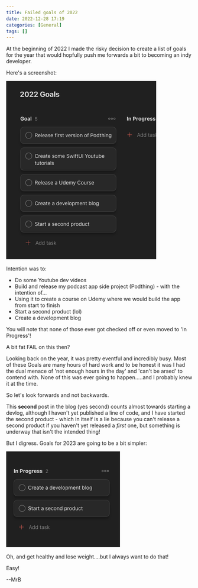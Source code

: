 ```yaml
---
title: Failed goals of 2022
date: 2022-12-28 17:19
categories: [General]
tags: []
---
```

At the beginning of 2022 I made the risky decision to create a list of goals for the year that would hopfully push me forwards a bit to becoming an indy developer.

Here's a screenshot:

![2022 Goal List](/assets/img/2022-12-28-todo.png)



Intention was to:

* Do some Youtube dev videos
* Build and release my podcast app side project (Podthing) - with the intention of...
* Using it to create a course on Udemy where we would build the app from start to finish
* Start a second product (lol)
* Create a development blog

You will note that none of those ever got checked off or even moved to 'In Progress'!

A bit fat FAIL on this then?

Looking back on the year, it was pretty eventful and incredibly busy. Most of these Goals are many hours of hard work and to be honest it was I had the dual menace of 'not enough hours in the day' and 'can't be arsed' to contend with. None of this was ever going to happen.....and I probably knew it at the time.

So let's look forwards and not backwards.

This **second** post in the blog (yes second) counts almost towards starting a devlog, although I haven't yet published a line of code, and I have started the second product - which in itself is a lie because you can't release a second product if you haven't yet released a *first* one, but something is underway that isn't the intended thing!

But I digress. Goals for 2023 are going to be a bit simpler:

![2023 Goals, definitely](/assets/img/2022-12-28-goals.png)



Oh, and get healthy and lose weight....but I always want to do that!

Easy!

--MrB
